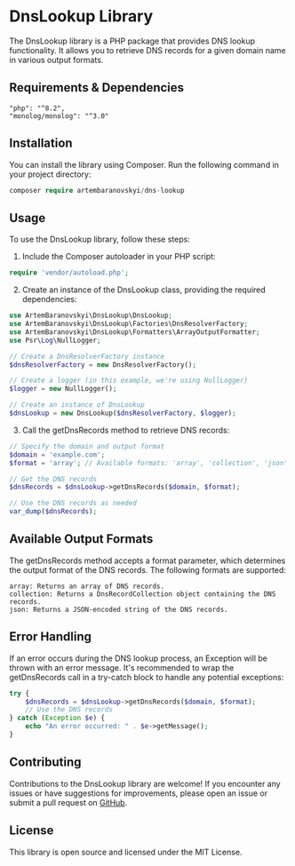 # DnsLookup Library

The DnsLookup library is a PHP package that provides DNS lookup functionality. It allows you to retrieve DNS records for a given domain name in various output formats.

## Requirements & Dependencies
    "php": "^8.2",
    "monolog/monolog": "^3.0"

## Installation

You can install the library using Composer. Run the following command in your project directory:

```php
composer require artembaranovskyi/dns-lookup
```
## Usage
To use the DnsLookup library, follow these steps:

1. Include the Composer autoloader in your PHP script:
```php
require 'vendor/autoload.php';
```
2. Create an instance of the DnsLookup class, providing the required dependencies:
```php
use ArtemBaranovskyi\DnsLookup\DnsLookup;
use ArtemBaranovskyi\DnsLookup\Factories\DnsResolverFactory;
use ArtemBaranovskyi\DnsLookup\Formatters\ArrayOutputFormatter;
use Psr\Log\NullLogger;

// Create a DnsResolverFactory instance
$dnsResolverFactory = new DnsResolverFactory();

// Create a logger (in this example, we're using NullLogger)
$logger = new NullLogger();

// Create an instance of DnsLookup
$dnsLookup = new DnsLookup($dnsResolverFactory, $logger);
```
3. Call the getDnsRecords method to retrieve DNS records:
```php
// Specify the domain and output format
$domain = 'example.com';
$format = 'array'; // Available formats: 'array', 'collection', 'json'

// Get the DNS records
$dnsRecords = $dnsLookup->getDnsRecords($domain, $format);

// Use the DNS records as needed
var_dump($dnsRecords);
```

## Available Output Formats
The getDnsRecords method accepts a format parameter, which determines the output format of the DNS records. The following formats are supported:

    array: Returns an array of DNS records.
    collection: Returns a DnsRecordCollection object containing the DNS records.
    json: Returns a JSON-encoded string of the DNS records.

## Error Handling

If an error occurs during the DNS lookup process, an Exception will be thrown with an error message. It's recommended to wrap the getDnsRecords call in a try-catch block to handle any potential exceptions:
```php
try {
    $dnsRecords = $dnsLookup->getDnsRecords($domain, $format);
    // Use the DNS records
} catch (Exception $e) {
    echo "An error occurred: " . $e->getMessage();
}
```

## Contributing
Contributions to the DnsLookup library are welcome! If you encounter any issues or have suggestions for improvements, please open an issue or submit a pull request on [GitHub](https://github.com/your-username/dns-lookup).

## License

This library is open source and licensed under the MIT License.

